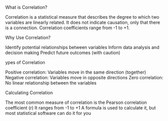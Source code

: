 What is Correlation?

Correlation is a statistical measure that describes the degree to which two variables are linearly related.
It does not indicate causation, only that there is a connection.
Correlation coefficients range from -1 to +1.

Why Use Correlation?

Identify potential relationships between variables
Inform data analysis and decision making
Predict future outcomes (with caution)

ypes of Correlation

Positive correlation: Variables move in the same direction (together)
Negative correlation: Variables move in opposite directions
Zero correlation: No linear relationship between the variables

Calculating Correlation

The most common measure of correlation is the Pearson correlation coefficient (r)
It ranges from -1 to +1
A formula is used to calculate it, but most statistical software can do it for you